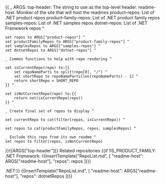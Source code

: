 {{
    _ ARGS:
      top-header: The string to use as the top-level header.
      readme-host: Moniker of the site that will host the readmes
      product-repos: List of .NET product repos
      product-family-repos: List of .NET product family repos
      samples-repos: List of .NET samples repos
      dotnet-repos: List of .NET Framework repos ^

    set repos to ARGS["product-repos"] ^
    set productFamilyRepos to ARGS["product-family-repos"] ^
    set samplesRepos to ARGS["samples-repos"] ^
    set dotnetRepos to ARGS["dotnet-repos"] ^

    _ Common functions to help with repo rendering ^

    set isCurrentRepo(repo) to:{{
        set repoNameParts to split(repo[0], "/") ^
        set shortRepo to repoNameParts[len(repoNameParts) - 1] ^
        return shortRepo = SHORT_REPO
    }} ^

    set isNotCurrentRepo(repo) to:{{
        return not(isCurrentRepo(repo))
    }} ^

    _ Create final set of repos to display ^

    set currentRepo to cat(filter(repos, isCurrentRepo)) ^

    set repos to cat(productFamilyRepos, repos, samplesRepos) ^

    _ Exclude this repo from its own readme ^
    set repos to filter(repos, isNotCurrentRepo)

}}{{ARGS["top-header"]}} Related repositories
{{if !IS_PRODUCT_FAMILY:
.NET Framework:
{{InsertTemplate("RepoList.md", [ "readme-host": ARGS["readme-host"], "repos": repos ])}}

.NET:}}
{{InsertTemplate("RepoList.md", [ "readme-host": ARGS["readme-host"], "repos": dotnetRepos ])}}